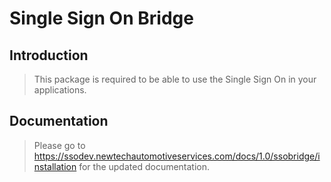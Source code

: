 
# Single Sign On Bridge  
  
## Introduction  
> This package is required to be able to use the Single Sign On in your applications.  
  
## Documentation
> Please go to https://ssodev.newtechautomotiveservices.com/docs/1.0/ssobridge/installation for the updated documentation.
